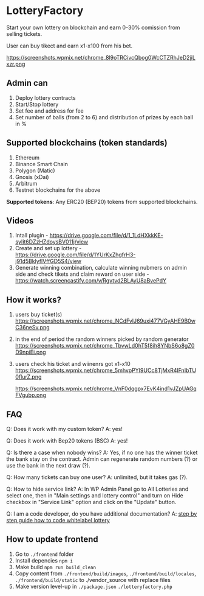 # LotteryFactory

Start your own lottery on blockchain and earn 0-30% comission from selling tickets.

User can buy tikect and earn x1-x100 from his bet.

<https://screenshots.wpmix.net/chrome_8l9oTRCivcQbog0WcCTZRhJeD2jiLxzr.png>

## Admin can
  
1. Deploy lottery contracts
2. Start/Stop lottery
3. Set fee and address for fee
4. Set number of balls (from 2 to 6) and distribution of prizes by each ball in %

## Supported blockchains (token standards)

1. Ethereum
2. Binance Smart Chain
3. Polygon (Matic)
4. Gnosis (xDai)
5. Arbitrum
6. Testnet blockchains for the above

**Supported tokens**: Any ERC20 (BEP20) tokens from supported blockchains.

## Videos

1. Intall plugin - <https://drive.google.com/file/d/1_1LdHXkkKE-syIit6DZzHZdoysBV011j/view>
2. Create and set up lottery - <https://drive.google.com/file/d/1YUrKxZhgfrH3-j91d5BklyflVffGD5S4/view>
3. Generate winning combination, calculate winning nubmers on admin side and check tikets and claim reward on user side - <https://watch.screencastify.com/v/Rgvtvd2BLAyU8aBvePdY>

## How it works?

1. users buy ticket(s)
<https://screenshots.wpmix.net/chrome_NCdFvlJ69uxi477VGyAHE9B0wC36neSv.png>

2. in the end of period the random winners picked by random generator
<https://screenshots.wpmix.net/chrome_TbvwLd0hT5f8ih8YNbS6o8gZ0D9npiEi.png>

3. users check his ticket and wiinenrs got x1-x10
<https://screenshots.wpmix.net/chrome_5mhvpPYI9UCc8TjMxR4lFnIbTU0flurZ.png>

    <https://screenshots.wpmix.net/chrome_VnF0dqgpx7EvK4ind1vJZpUAGqFVgubp.png>

## FAQ

Q: Does it work with my custom token?
A: yes!

Q: Does it work with Bep20 tokens (BSC)
A: yes!

Q: Is there a case when nobody wins?
A: Yes, if no one has the winner ticket the bank stay on the contract. Admin can regenerate random numbers (?)  or use the bank in the next draw (?).

Q: How many tickets can buy one user?
A: unlimited, but it takes gas (?).

Q: How to hide service link?
A: In WP Admin Panel go to All Lotteries and select one, then in "Main settings and lottery control" and turn on Hide checkbox in "Service Link" option and click on the "Update" button.

Q: I am a code developer, do you have additional documentation? 
A: [step by step guide how to code whitelabel lottery](https://onout.org/LotterySource/)

## How to update frontend

1. Go to ``./frontend`` folder
2. Install depencies ``npm i``
3. Make build ``npm run build_clean``
4. Copy content from 
  ``./frontend/build/images``,
  ``./frontend/build/locales``,
  ``./frontend/build/static``
  to ./vendor_source with replace files
5. Make version level-up in
  ``./package.json``
  ``./lotteryfactory.php``
  
